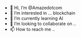 - 👋 Hi, I’m @Amazedotcom
- 👀 I’m interested in ... blockchain
- 🌱 I’m currently learning AI
- 💞️ I’m looking to collaborate on ..
- 📫 How to reach me ..

<!---
Amazedotcom/Amazedotcom is a ✨ special ✨ repository because its `README.md` (this file) appears on your GitHub profile.
You can click the Preview link to take a look at your changes.
--->

